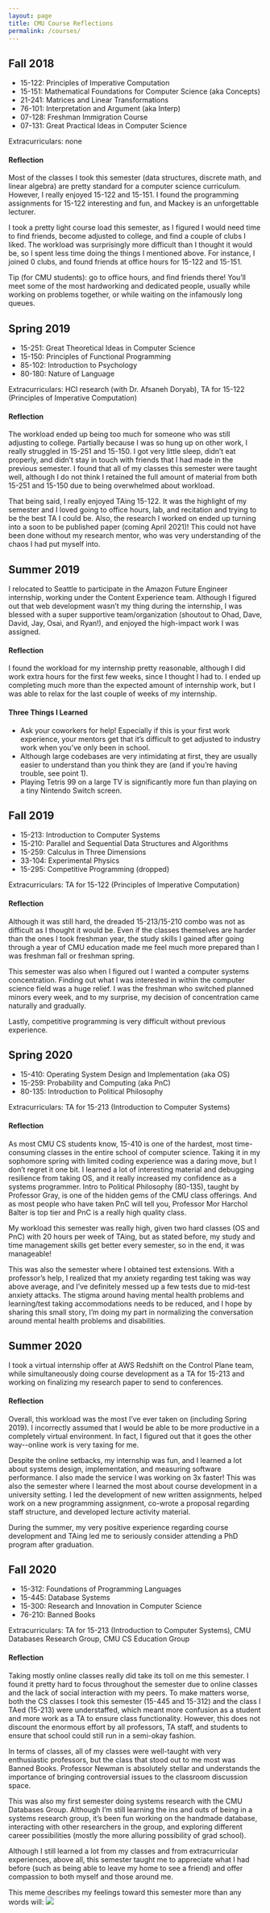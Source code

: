 ```yaml
---
layout: page
title: CMU Course Reflections
permalink: /courses/
---
```


## Fall 2018
- 15-122: Principles of Imperative Computation
- 15-151: Mathematical Foundations for Computer Science (aka Concepts)
- 21-241: Matrices and Linear Transformations
- 76-101: Interpretation and Argument (aka Interp)
- 07-128: Freshman Immigration Course
- 07-131: Great Practical Ideas in Computer Science

Extracurriculars: none

#### Reflection
Most of the classes I took this semester (data structures, discrete math, and linear algebra) are pretty standard for a computer science curriculum. However, I really enjoyed 15-122 and 15-151. I found the programming assignments for 15-122 interesting and fun, and Mackey is an unforgettable lecturer.

I took a pretty light course load this semester, as I figured I would need time to find friends, become adjusted to college, and find a couple of clubs I liked. The workload was surprisingly more difficult than I thought it would be, so I spent less time doing the things I mentioned above. For instance, I joined 0 clubs, and found friends at office hours for 15-122 and 15-151. 

Tip (for CMU students): go to office hours, and find friends there! You’ll meet some of the most hardworking and dedicated people, usually while working on problems together, or while waiting on the infamously long queues.

## Spring 2019
- 15-251: Great Theoretical Ideas in Computer Science
- 15-150: Principles of Functional Programming
- 85-102: Introduction to Psychology
- 80-180: Nature of Language

Extracurriculars: HCI research (with Dr. Afsaneh Doryab), TA for 15-122 (Principles of Imperative Computation)

#### Reflection
The workload ended up being too much for someone who was still adjusting to college. Partially because I was so hung up on other work, I really struggled in 15-251 and 15-150. I got very little sleep, didn’t eat properly, and didn’t stay in touch with friends that I had made in the previous semester. I found that all of my classes this semester were taught well, although I do not think I retained the full amount of material from both 15-251 and 15-150 due to being overwhelmed about workload. 

That being said, I really enjoyed TAing 15-122. It was the highlight of my semester and I loved going to office hours, lab, and recitation and trying to be the best TA I could be. Also, the research I worked on ended up turning into a soon to be published paper (coming April 2021)! This could not have been done without my research mentor, who was very understanding of the chaos I had put myself into.

## Summer 2019
I relocated to Seattle to participate in the Amazon Future Engineer internship, working under the Content Experience team. Although I figured out that web development wasn’t my thing during the internship, I was blessed with a super supportive team/organization (shoutout to Ohad, Dave, David, Jay, Osai, and Ryan!), and enjoyed the high-impact work I was assigned. 

#### Reflection
I found the workload for my internship pretty reasonable, although I did work extra hours for the first few weeks, since I thought I had to. I ended up completing much more than the expected amount of internship work, but I was able to relax for the last couple of weeks of my internship. 

#### Three Things I Learned
- Ask your coworkers for help! Especially if this is your first work experience, your mentors get that it’s difficult to get adjusted to industry work when you’ve only been in school.
- Although large codebases are very intimidating at first, they are usually easier to understand than you think they are (and if you’re having trouble, see point 1).
- Playing Tetris 99 on a large TV is significantly more fun than playing on a tiny Nintendo Switch screen.

## Fall 2019
- 15-213: Introduction to Computer Systems
- 15-210: Parallel and Sequential Data Structures and Algorithms
- 15-259: Calculus in Three Dimensions
- 33-104: Experimental Physics
- 15-295: Competitive Programming (dropped)

Extracurriculars: TA for 15-122 (Principles of Imperative Computation)

#### Reflection
Although it was still hard, the dreaded 15-213/15-210 combo was not as difficult as I thought it would be. Even if the classes themselves are harder than the ones I took freshman year, the study skills I gained after going through a year of CMU education made me feel much more prepared than I was freshman fall or freshman spring.

This semester was also when I figured out I wanted a computer systems concentration. Finding out what I was interested in within the computer science field was a huge relief. I was the freshman who switched planned minors every week, and to my surprise, my decision of concentration came naturally and gradually. 

Lastly, competitive programming is very difficult without previous experience. 

## Spring 2020
- 15-410: Operating System Design and Implementation (aka OS)
- 15-259: Probability and Computing (aka PnC)
- 80-135: Introduction to Political Philosophy

Extracurriculars: TA for 15-213 (Introduction to Computer Systems)

#### Reflection
As most CMU CS students know, 15-410 is one of the hardest, most time-consuming classes in the entire school of computer science. Taking it in my sophomore spring with limited coding experience was a daring move, but I don’t regret it one bit. I learned a lot of interesting material and debugging resilience from taking OS, and it really increased my confidence as a systems programmer. Intro to Political Philosophy (80-135), taught by Professor Gray, is one of the hidden gems of the CMU class offerings. And as most people who have taken PnC will tell you, Professor Mor Harchol Balter is top tier and PnC is a really high quality class.

My workload this semester was really high, given two hard classes (OS and PnC) with 20 hours per week of TAing, but as stated before, my study and time management skills get better every semester, so in the end, it was manageable!

This was also the semester where I obtained test extensions. With a professor’s help, I realized that my anxiety regarding test taking was way above average, and I’ve definitely messed up a few tests due to mid-test anxiety attacks. The stigma around having mental health problems and learning/test taking accommodations needs to be reduced, and I hope by sharing this small story, I’m doing my part in normalizing the conversation around mental health problems and disabilities.

## Summer 2020
I took a virtual internship offer at AWS Redshift on the Control Plane team, while simultaneously doing course development as a TA for 15-213 and working on finalizing my research paper to send to conferences.

#### Reflection
Overall, this workload was the most I’ve ever taken on (including Spring 2019). I incorrectly assumed that I would be able to be more productive in a completely virtual environment. In fact, I figured out that it goes the other way--online work is very taxing for me.

Despite the online setbacks, my internship was fun, and I learned a lot about systems design, implementation, and measuring software performance. I also made the service I was working on 3x faster! This was also the semester where I learned the most about course development in a university setting. I led the development of new written assignments, helped work on a new programming assignment, co-wrote a proposal regarding staff structure, and developed lecture activity material. 

During the summer, my very positive experience regarding course development and TAing led me to seriously consider attending a PhD program after graduation.

## Fall 2020
- 15-312: Foundations of Programming Languages
- 15-445: Database Systems
- 15-300: Research and Innovation in Computer Science
- 76-210: Banned Books

Extracurriculars: TA for 15-213 (Introduction to Computer Systems), CMU Databases Research Group, CMU CS Education Group

#### Reflection
Taking mostly online classes really did take its toll on me this semester. I found it pretty hard to focus throughout the semester due to online classes and the lack of social interaction with my peers. To make matters worse, both the CS classes I took this semester (15-445 and 15-312) and the class I TAed (15-213) were understaffed, which meant more confusion as a student and more work as a TA to ensure class functionality. However, this does not discount the enormous effort by all professors, TA staff, and students to ensure that school could still run in a semi-okay fashion. 

In terms of classes, all of my classes were well-taught with very enthusiastic professors, but the class that stood out to me most was Banned Books. Professor Newman is absolutely stellar and understands the importance of bringing controversial issues to the classroom discussion space. 

This was also my first semester doing systems research with the CMU Databases Group. Although I’m still learning the ins and outs of being in a systems research group, it’s been fun working on the handmade database, interacting with other researchers in the group, and exploring different career possibilities (mostly the more alluring possibility of grad school).

Although I still learned a lot from my classes and from extracurricular experiences, above all, this semester taught me to appreciate what I had before (such as being able to leave my home to see a friend) and offer compassion to both myself and those around me.

This meme describes my feelings toward this semester more than any words will:
![](/images/wholesomememe.jpg)
